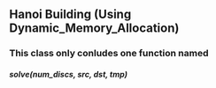 ## Hanoi Building (Using Dynamic_Memory_Allocation)
### This class only conludes one function named 
#### *solve(num_discs, src, dst, tmp)*
